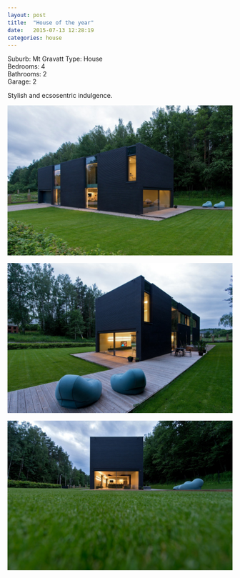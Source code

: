 ```yaml
---
layout: post
title:  "House of the year"
date:   2015-07-13 12:28:19
categories: house
---
```


Suburb: Mt Gravatt 
Type: House  
Bedrooms: 4  
Bathrooms: 2  
Garage: 2  


Stylish and ecsosentric indulgence.

![1](/assets/0de11a18d56b112e23BnG3mh1hAAzRdh.jpg)

![2](/assets/8334246c0eb3a916YuFjqaYpil3rSa72.jpg)

![3](/assets/8da1b9424c3190d2wiGcVyNjB4z1NEla.jpg)


